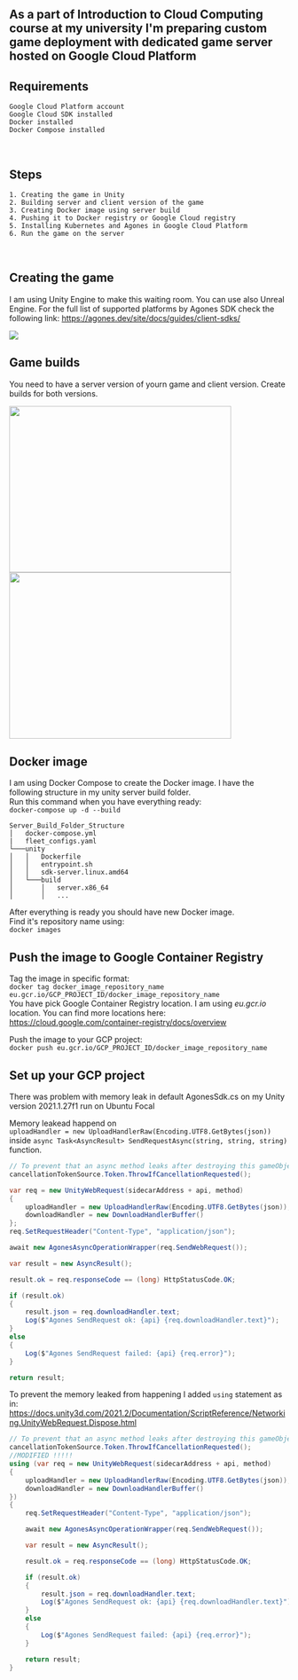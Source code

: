 ## As a part of Introduction to Cloud Computing course at my university I'm preparing custom game deployment with dedicated game server hosted on Google Cloud Platform


## Requirements
    Google Cloud Platform account
    Google Cloud SDK installed
    Docker installed
    Docker Compose installed

<br/>

## Steps
    1. Creating the game in Unity
    2. Building server and client version of the game
    3. Creating Docker image using server build
    4. Pushing it to Docker registry or Google Cloud registry
    5. Installing Kubernetes and Agones in Google Cloud Platform
    6. Run the game on the server
<br/>

## Creating the game
I am using Unity Engine to make this waiting room. You can use also Unreal Engine. For the full list of supported platforms by Agones SDK check the following link: https://agones.dev/site/docs/guides/client-sdks/

<img src="https://i.imgur.com/WHRaFlt.png"/>

## Game builds
You need to have a server version of yourn game and client version. Create builds
for both versions.

<p>
    <img src="https://i.imgur.com/9UQGIK6.png" width="400" height="300" />
    <img src="https://i.imgur.com/IEgegAG.png" width="400" height="300" />
</p>

## Docker image
I am using Docker Compose to create the Docker image. I have the following structure in my unity server build folder. <br/>
Run this command when you have everything ready: <br/>
`docker-compose up -d --build`
```
Server_Build_Folder_Structure
│   docker-compose.yml
|   fleet_configs.yaml
└───unity
│   │   Dockerfile
│   │   entrypoint.sh
│   │   sdk-server.linux.amd64
│   └───build
│       │   server.x86_64
│       │   ...
```
After everything is ready you should have new Docker image.<br/>
Find it's repository name using: <br/>
`docker images`

## Push the image to Google Container Registry
Tag the image in specific format: <br/>
`docker tag docker_image_repository_name eu.gcr.io/GCP_PROJECT_ID/docker_image_repository_name` <br/>
You have pick Google Container Registry location. I am using *eu.gcr.io* location. You can find more locations here:<br/>
https://cloud.google.com/container-registry/docs/overview <br/>

Push the image to your GCP project:<br/>
`docker push eu.gcr.io/GCP_PROJECT_ID/docker_image_repository_name`

## Set up your GCP project




There was problem with memory leak in default AgonesSdk.cs on my Unity version 2021.1.27f1 run on Ubuntu Focal
 
Memory leakead happend on <br/>
```uploadHandler = new UploadHandlerRaw(Encoding.UTF8.GetBytes(json))```<br/>
inside ```async Task<AsyncResult> SendRequestAsync(string, string, string)``` function.
```csharp
// To prevent that an async method leaks after destroying this gameObject.
cancellationTokenSource.Token.ThrowIfCancellationRequested();

var req = new UnityWebRequest(sidecarAddress + api, method)
{
    uploadHandler = new UploadHandlerRaw(Encoding.UTF8.GetBytes(json)),
    downloadHandler = new DownloadHandlerBuffer()
};
req.SetRequestHeader("Content-Type", "application/json");

await new AgonesAsyncOperationWrapper(req.SendWebRequest());

var result = new AsyncResult();

result.ok = req.responseCode == (long) HttpStatusCode.OK;

if (result.ok)
{
    result.json = req.downloadHandler.text;
    Log($"Agones SendRequest ok: {api} {req.downloadHandler.text}");
}
else
{
    Log($"Agones SendRequest failed: {api} {req.error}");
}

return result;
```
To prevent the memory leaked from happening I added ``` using ``` statement as in: <br/>
<https://docs.unity3d.com/2021.2/Documentation/ScriptReference/Networking.UnityWebRequest.Dispose.html>

```csharp
// To prevent that an async method leaks after destroying this gameObject.
cancellationTokenSource.Token.ThrowIfCancellationRequested();
//MODIFIED !!!!!
using (var req = new UnityWebRequest(sidecarAddress + api, method)
{
    uploadHandler = new UploadHandlerRaw(Encoding.UTF8.GetBytes(json)),
    downloadHandler = new DownloadHandlerBuffer()
})
{
    req.SetRequestHeader("Content-Type", "application/json");

    await new AgonesAsyncOperationWrapper(req.SendWebRequest());

    var result = new AsyncResult();

    result.ok = req.responseCode == (long) HttpStatusCode.OK;

    if (result.ok)
    {
        result.json = req.downloadHandler.text;
        Log($"Agones SendRequest ok: {api} {req.downloadHandler.text}");
    }
    else
    {
        Log($"Agones SendRequest failed: {api} {req.error}");
    }

    return result;
}
```
